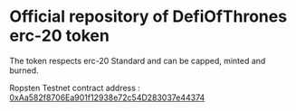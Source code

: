 # Official repository of DefiOfThrones erc-20 token

The token respects erc-20 Standard and can be capped, minted and burned.

Ropsten Testnet contract address : [0xAa582f8706Ea901f12938e72c54D283037e44374](https://ropsten.etherscan.io/address/0xaa582f8706ea901f12938e72c54d283037e44374)
